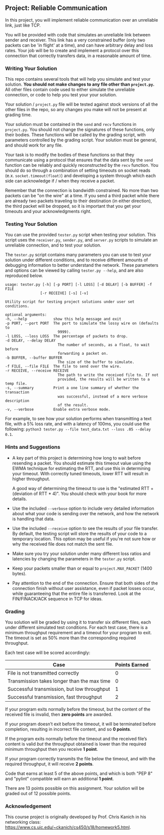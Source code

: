 ## Project: Reliable Communication

In this project, you will implement reliable communication over an unreliable
link, just like TCP.

You will be provided with code that simulates an unreliable link between sender
and receiver.  This link has a very constrained buffer (only two packets can
be 'in flight' at a time), and can have arbitrary delay and loss rates.  Your
job will be to create and implement a protocol over this connection that
correctly transfers data, in a reasonable amount of time.


### Writing Your Solution

This repo contains several tools that will help you simulate and test your
solution.  **You should not make changes to any file other than `project.py`.**
All other files contain code used to either simulate the unreliable connection,
or code to help you test your your solution.

Your solution / `project.py` file will be tested against stock versions of all the
other files in the repo, so any changes you make will not be present at
grading time.

Your solution must be contained in the `send` and `recv` functions in `project.py`.
You should not change the signatures of these functions, only their bodies.
These functions will be called by the grading script, with parameters
controlled by the grading script.  Your solution must be general, and should
work for any file.

Your task is to modify the bodies of these functions so that they communicate
using a protocol that ensures that the data sent by the `send` function
can be reliably and quickly reconstructed by the `recv` function.  You should
do so through a combination of setting timeouts on socket reads (e.x.
`socket.timeout(float)`) and developing a system through which each side can
acknowledge if / when they receive a packet.

Remember that the connection is bandwidth constrained.  No more than two
packets can be "on the wire" at a time. If you send a third packet while
there are already two packets traveling to their destination (in either
direction), the third packet will be dropped, so it is important that you get
your timeouts and your acknowledgments right.


### Testing Your Solution

You can use the provided `tester.py` script when testing your solution.  This
script uses the `receiver.py`, `sender.py`, and `server.py` scripts to
simulate an unreliable connection, and to test your solution.

The `tester.py` script contains many parameters you can use to test your
solution under different conditions, and to receive different amounts
of debugging information to better understand the network.  These
parameters and options can be viewed by calling `tester.py --help`, and are
also reproduced below.


    usage: tester.py [-h] [-p PORT] [-l LOSS] [-d DELAY] [-b BUFFER] -f FILE
                    [-r RECEIVE] [-s] [-v]

    Utility script for testing project solutions under user set conditions.

    optional arguments:
    -h, --help            show this help message and exit
    -p PORT, --port PORT  The port to simulate the lossy wire on (defaults to
                            9999).
    -l LOSS, --loss LOSS  The percentage of packets to drop.
    -d DELAY, --delay DELAY
                            The number of seconds, as a float, to wait before
                            forwarding a packet on.
    -b BUFFER, --buffer BUFFER
                            The size of the buffer to simulate.
    -f FILE, --file FILE  The file to send over the wire.
    -r RECEIVE, --receive RECEIVE
                            The path to write the received file to. If not
                            provided, the results will be written to a temp file.
    -s, --summary         Print a one line summary of whether the transaction
                            was successful, instead of a more verbose description
                            of the result.
    -v, --verbose         Enable extra verbose mode.


For example, to see how your solution performs when transmitting a text file,
with a 5% loss rate, and with a latency of 100ms, you could use the following:
`python3 tester.py --file test_data.txt --loss .05 --delay 0.1`.


### Hints and Suggestions

 * A key part of this project is determining how long to wait before resending
   a packet.  You should estimate this timeout value using the EWMA technique
   for estimating the RTT, and use this in determining your timeout. With
   correctly tuned timeouts, lower RTT will result in higher throughput.

   A good way of determining the timeout to use is the "estimated RTT +
   (deviation  of RTT * 4)".  You should check with your book for more details.

 * Use the included `--verbose` option to include very detailed information
   about what your code is sending over the network, and how the network
   is handling that data.

 * Use the included `--receive` option to see the results of your file transfer.
   By default, the testing script will store the results of your code to a
   temporary location.  This option may be useful if you're not sure how or
   why the received file does not match the sent file.

 * Make sure you try your solution under many different loss ratios and
   latencies by changing the parameters in the `tester.py` script.

 * Keep your packets smaller than or equal to `project.MAX_PACKET` (1400
   bytes).

 * Pay attention to the end of the connection. Ensure that both sides of the
   connection finish without user assistance, even if packet losses occur,
   while guaranteeing that the entire file is transferred. Look at the
   FIN/FINACK/ACK sequence in TCP for ideas.


### Grading

You solution will be graded by using it to transfer six different files,
each under different simulated test conditions.  For each test case, there is a
minimum throughput requirement and a timeout for your program to exit.
The timeout is set as 50% more than the corresponding required throughput.

Each test case will be scored accordingly:

| Case                                           | Points Earned |
| ---------------------------------------------- | ------------- |
| File is not transmitted correctly              |             0 |
| Transmission takes longer than the max time    |             0 |
| Successful transmission, but low throughput    |             1 |
| Successful transmission, fast throughput       |             2 |


If your program exits normally before the timeout, but the content of the
received file is invalid, then **zero points** are awarded.

If your program doesn’t exit before the timeout, it will be terminated
before completion, resulting in incorrect file content, and so **0 points**.

If the program exits normally before the timeout and the received file’s content
is valid *but* the throughput obtained is lower than the required minimum
throughput then you receive **1 point**.

If your program correctly transmits the file below the timeout, and with the
required throughput, it will receive **2 points**.

Code that earns at least 5 of the above points, and which is both "PEP 8" and
"pylint" compatible will earn an additional **1 point**.

There are 13 points possible on this assignment.  Your solution will be graded
out of 12 possible points.


### Acknowledgement

This course project is originally developed by Prof. Chris Kanich in his networking class: https://www.cs.uic.edu/~ckanich/cs450/s18/homework5.html.